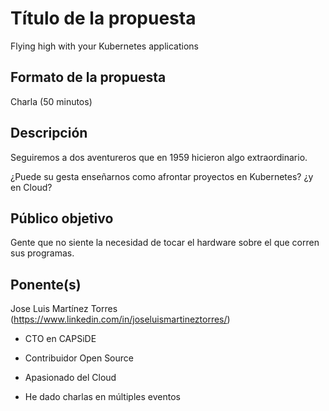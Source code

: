 # Título de la propuesta

Flying high with your Kubernetes applications

## Formato de la propuesta

Charla (50 minutos)

## Descripción

Seguiremos a dos aventureros que en 1959 hicieron algo extraordinario. 

¿Puede su gesta enseñarnos como afrontar proyectos en Kubernetes? ¿y en Cloud?

## Público objetivo

Gente que no siente la necesidad de tocar el hardware sobre el que corren sus programas.

## Ponente(s)

Jose Luis Martínez Torres (https://www.linkedin.com/in/joseluismartineztorres/)

* CTO en CAPSiDE

* Contribuidor Open Source

* Apasionado del Cloud

* He dado charlas en múltiples eventos

